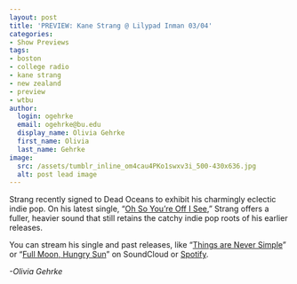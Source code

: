 ```yaml
---
layout: post
title: 'PREVIEW: Kane Strang @ Lilypad Inman 03/04'
categories:
- Show Previews
tags:
- boston
- college radio
- kane strang
- new zealand
- preview
- wtbu
author:
  login: ogehrke
  email: ogehrke@bu.edu
  display_name: Olivia Gehrke
  first_name: Olivia
  last_name: Gehrke
image:
  src: /assets/tumblr_inline_om4cau4PKo1swxv3i_500-430x636.jpg
  alt: post lead image
---
```



Strang recently signed to Dead Oceans to exhibit his charmingly eclectic indie pop. On his latest single, “[Oh So You’re Off I See](http://t.umblr.com/redirect?z=https%3A%2F%2Fwww.youtube.com%2Fwatch%3Fv%3Dl1VLO17X3Is&t=ZjQ0NjQwMjdiODkxYjQ5ZjI0M2ViZGI4M2RlZDBhMjFiMGMwMTM2MCx4ZDhCTmJ4ag%3D%3D&b=t%3AKIk-PtjejdhRSOqxbjcLKQ&p=http%3A%2F%2Fwtburadio.tumblr.com%2Fpost%2F157848873133%2Fpreview-kane-strang-lilypad-inman-0304&m=1),” Strang offers a fuller, heavier sound that still retains the catchy indie pop roots of his earlier releases.

You can stream his single and past releases, like “[Things are Never Simple](http://t.umblr.com/redirect?z=https%3A%2F%2Fsoundcloud.com%2Fbadabingrecords%2Fthings-are-never-simple-1%3Fin%3Dbadabingrecords%2Fsets%2Fkane-strang-blue-cheese-2&t=YWYwNDQ2ZWEwZDA5MTBhODgyZDEwMmNjMjMyM2UwOTRiOTg2YjA3Nyx4ZDhCTmJ4ag%3D%3D&b=t%3AKIk-PtjejdhRSOqxbjcLKQ&p=http%3A%2F%2Fwtburadio.tumblr.com%2Fpost%2F157848873133%2Fpreview-kane-strang-lilypad-inman-0304&m=1)” or “[Full Moon, Hungry Sun](http://t.umblr.com/redirect?z=https%3A%2F%2Fsoundcloud.com%2Fbadabingrecords%2Fkane-strang-full-moon-hungry-sun&t=NGM3ZTdiODJhYmRhZWM1OTc5ZDJlYzI5OWYyNTYzYzJmMWM1MjcyMix4ZDhCTmJ4ag%3D%3D&b=t%3AKIk-PtjejdhRSOqxbjcLKQ&p=http%3A%2F%2Fwtburadio.tumblr.com%2Fpost%2F157848873133%2Fpreview-kane-strang-lilypad-inman-0304&m=1)” on SoundCloud or [Spotify](http://t.umblr.com/redirect?z=https%3A%2F%2Fplay.spotify.com%2Fartist%2F5ep2Spbr5BdQT3WErx4kie%3Fplay%3Dtrue%26utm_source%3Dopen.spotify.com%26utm_medium%3Dopen&t=MjU0ZjczMDJkOWU0NjFkMjMwMDQ0MjRiODRiNDMwNWIxMDA1Yjc2MCx4ZDhCTmJ4ag%3D%3D&b=t%3AKIk-PtjejdhRSOqxbjcLKQ&p=http%3A%2F%2Fwtburadio.tumblr.com%2Fpost%2F157848873133%2Fpreview-kane-strang-lilypad-inman-0304&m=1).

_\-Olivia Gehrke_